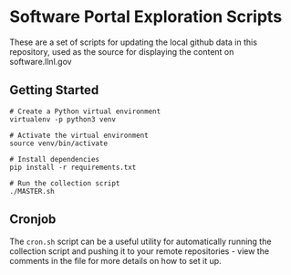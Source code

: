 # Software Portal Exploration Scripts

These are a set of scripts for updating the local github data in this repository, used as the source for displaying the content on software.llnl.gov

## Getting Started

```
# Create a Python virtual environment
virtualenv -p python3 venv

# Activate the virtual environment
source venv/bin/activate

# Install dependencies
pip install -r requirements.txt

# Run the collection script
./MASTER.sh
```

## Cronjob

The `cron.sh` script can be a useful utility for automatically running the collection script and pushing it to your remote repositories - view the comments in the file for more details on how to set it up.
